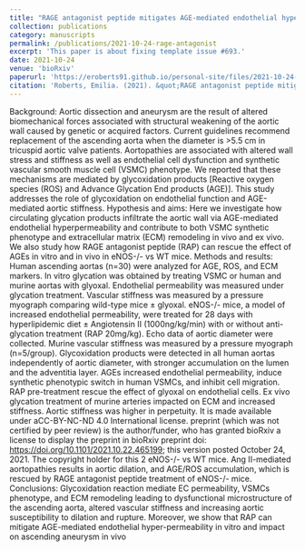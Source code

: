 ```yaml
---
title: "RAGE antagonist peptide mitigates AGE-mediated endothelial hyperpermeability and accumulation of glycoxidation products in human ascending aortas and in a murine model of aortic aneurysm"
collection: publications
category: manuscripts
permalink: /publications/2021-10-24-rage-antagonist
excerpt: 'This paper is about fixing template issue #693.'
date: 2021-10-24
venue: 'bioRxiv'
paperurl: 'https://eroberts91.github.io/personal-site/files/2021-10-24-rage-antagonist.pdf'
citation: 'Roberts, Emilia. (2021). &quot;RAGE antagonist peptide mitigates AGE-mediated endothelial hyperpermeability and accumulation of glycoxidation products in human ascending aortas and in a murine model of aortic aneurysm.&quot; <i>bioRxiv</i>.'
---
```


Background: Aortic dissection and aneurysm are the result of altered biomechanical forces
associated with structural weakening of the aortic wall caused by genetic or acquired factors. Current
guidelines recommend replacement of the ascending aorta when the diameter is >5.5 cm in tricuspid
aortic valve patients. Aortopathies are associated with altered wall stress and stiffness as well as
endothelial cell dysfunction and synthetic vascular smooth muscle cell (VSMC) phenotype. We
reported that these mechanisms are mediated by glycoxidation products [Reactive oxygen species
(ROS) and Advance Glycation End products (AGE)]. This study addresses the role of glycoxidation
on endothelial function and AGE-mediated aortic stiffness.
Hypothesis and aims: Here we investigate how circulating glycation products infiltrate the aortic
wall via AGE-mediated endothelial hyperpermeability and contribute to both VSMC synthetic
phenotype and extracellular matrix (ECM) remodeling in vivo and ex vivo. We also study how
RAGE antagonist peptide (RAP) can rescue the effect of AGEs in vitro and in vivo in eNOS-/- vs WT
mice.
Methods and results: Human ascending aortas (n=30) were analyzed for AGE, ROS, and ECM
markers. In vitro glycation was obtained by treating VSMC or human and murine aortas with
glyoxal. Endothelial permeability was measured under glycation treatment. Vascular stiffness was
measured by a pressure myograph comparing wild-type mice ± glyoxal. eNOS-/- mice, a model of
increased endothelial permeability, were treated for 28 days with hyperlipidemic diet ± Angiotensin
II (1000ng/kg/min) with or without anti-glycation treatment (RAP 20mg/kg). Echo data of aortic
diameter were collected. Murine vascular stiffness was measured by a pressure myograph
(n=5/group). Glycoxidation products were detected in all human aortas independently of aortic
diameter, with stronger accumulation on the lumen and the adventitia layer. AGEs increased
endothelial permeability, induce synthetic phenotypic switch in human VSMCs, and inhibit cell
migration. RAP pre-treatment rescue the effect of glyoxal on endothelial cells. Ex vivo glycation
treatment of murine arteries impacted on ECM and increased stiffness. Aortic stiffness was higher in
perpetuity. It is made available under aCC-BY-NC-ND 4.0 International license.
preprint (which was not certified by peer review) is the author/funder, who has granted bioRxiv a license to display the preprint in
bioRxiv preprint doi: https://doi.org/10.1101/2021.10.22.465199; this version posted October 24, 2021. The copyright holder for this
2
eNOS-/- vs WT mice. Ang II-mediated aortopathies results in aortic dilation, and AGE/ROS
accumulation, which is rescued by RAGE antagonist peptide treatment of eNOS-/- mice.
Conclusions: Glycoxidation reaction mediate EC permeability, VSMCs phenotype, and ECM
remodeling leading to dysfunctional microstructure of the ascending aorta, altered vascular stiffness
and increasing aortic susceptibility to dilation and rupture. Moreover, we show that RAP can
mitigate AGE-mediated endothelial hyper-permeability in vitro and impact on ascending aneurysm
in vivo